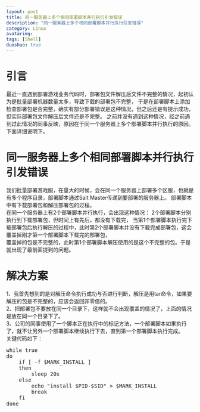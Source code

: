 ```yaml
---
layout: post
title: 同一服务器上多个相同部署脚本并行执行引发错误
description: "同一服务器上多个相同部署脚本并行执行引发错误"
category: Linux
avatarimg:
tags: [Shell]
duoshuo: true
---
```



# 引言
最近一直遇到部署游戏业务代码时，部署包文件解压后文件不完整的情况，起初认为是批量部署机器数量太多，导致下载的部署包不完整，
于是在部署脚本上添加检查部署包是否完整，确实有部分部署错误是这种情况，但之后还是有提示成功，但实际部署包文件解压后文件还是不完整。
之前并没有遇到这种情况，经之前遇到过此情况的同事反映，原因在于同一个服务器上多个部署脚本并行执行的原因。下面详细说明下。  

# 同一服务器上多个相同部署脚本并行执行引发错误

我们批量部署游戏服，在量大的时候，会在同一个服务器上部署多个区服，也就是有多个程序目录，部署脚本通过Salt Master传递到要部署的服务器上。
部署脚本中有下载部署包和解压部署包的过程。  
在同一个服务器上有2个部署脚本并行执行，会出现这种情况：
2个部署脚本分别执行到下载部署包，但时间上有先后，都没有下载完，
当第1个部署脚本执行完下载部署包后执行解压的过程中，此时第2个部署脚本并没有下载完成部署包，这会覆盖掉刚才第一个部署脚本下载完的部署包，  
覆盖掉的包是不完整的，此时第1个部署脚本解压使用的是这个不完整的包。于是就出现了最前面提到的问题。

# 解决方案
1、我首先想到的是对解压命令执行成功与否进行判断，解压是用tar命令，如果要解压的包是不完整的，应该会返回非零值的。  
2、把部署包不要放在同一个目录下，这样就不会出现覆盖的情况了，上面的情况是放在同一个目录下了。  
3、公司的同事使用了一个脚本正在执行中的标记方法，一个部署脚本如果执行了，就不让另外一个部署脚本继续执行下去，直到第一个部署脚本执行完成。  
关键代码如下：
<pre>
while true
do
    if [ -f $MARK_INSTALL ]
    then
        sleep 20s
    else
        echo "install $PID-$SID" > $MARK_INSTALL
        break
    fi
done
</pre>
